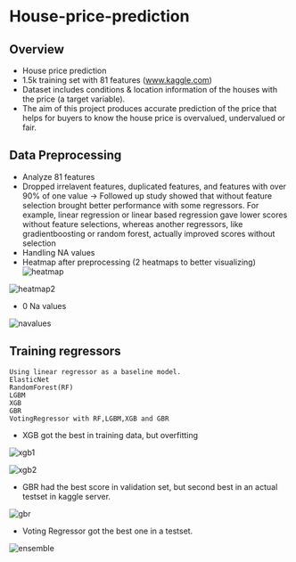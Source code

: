 # House-price-prediction
## Overview
- House price prediction  
- 1.5k training set with 81 features (www.kaggle.com)  
- Dataset includes conditions & location information of the houses with the price (a target variable).  
- The aim of this project produces accurate prediction of the price that helps for buyers to know the house price is overvalued, undervalued or fair.  

## Data Preprocessing
- Analyze 81 features
- Dropped irrelavent features, duplicated features, and features with over 90% of one value -> Followed up study showed that without feature selection brought better performance with some regressors. For example, linear regression or linear based regression gave lower scores without feature selections, whereas another regressors, like gradientboosting or random forest, actually improved scores without selection
- Handling NA values
- Heatmap after preprocessing (2 heatmaps to better visualizing)
![heatmap](https://user-images.githubusercontent.com/54334941/144773608-b05661a1-a3ef-4942-88eb-1762454f10e5.png)

![heatmap2](https://user-images.githubusercontent.com/54334941/144773619-00c9e95d-bea3-4322-9ceb-0cc167e53a22.png)

- 0 Na values

![navalues](https://user-images.githubusercontent.com/54334941/144773755-f367c0d0-bffa-415b-b6a8-239c26e8dc01.png)


## Training regressors
```
Using linear regressor as a baseline model. 
ElasticNet
RandomForest(RF)
LGBM
XGB
GBR
VotingRegressor with RF,LGBM,XGB and GBR
```
- XGB got the best in training data, but overfitting

![xgb1](https://user-images.githubusercontent.com/54334941/144774043-8b1f5f9e-9539-4f89-942a-e097c3783fcb.png)

![xgb2](https://user-images.githubusercontent.com/54334941/144774047-ba75cea9-adfb-4dc9-b7b0-124f0f100462.png)

- GBR had the best score in validation set, but second best in an actual testset in kaggle server.

![gbr](https://user-images.githubusercontent.com/54334941/144774049-c7217e44-7dd4-44fc-9202-3016d5dce324.png)

- Voting Regressor got the best one in a testset.

![ensemble](https://user-images.githubusercontent.com/54334941/144774053-3f9188d7-61d1-4474-b6ad-7ff90c7cf260.png)
